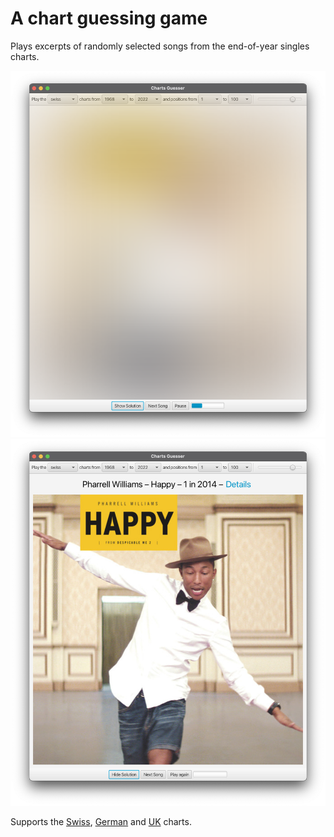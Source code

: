 # A chart guessing game

Plays excerpts of randomly selected songs from the end-of-year singles charts.

![Guessing the song](guessing.png) ![Showing the solution](solution.png)

Supports the [Swiss](https://hitparade.ch/), [German](https://www.offiziellecharts.de/) and [UK](https://www.officialcharts.com/) charts.
